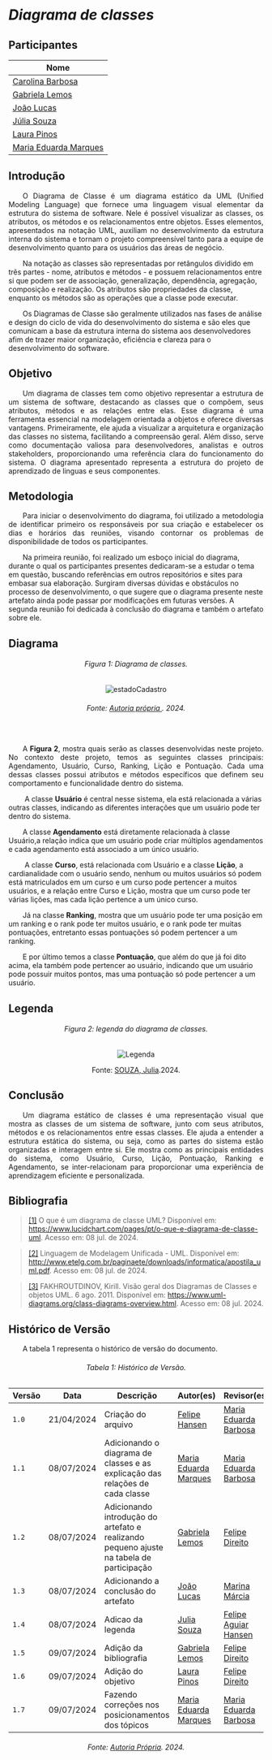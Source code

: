 # ***Diagrama de classes***

## Participantes

| Nome                    |
|-------------------------|
| [Carolina Barbosa](https://github.com/CarolinaBarb)           |
| [Gabriela Lemos](https://github.com/heylisten64)               |
| [João Lucas](https://github.com/Jlmsousa)                     |
| [Júlia Souza](https://github.com/JuliaSSouza)                 |
| [Laura Pinos](https://github.com/laurapinos)                  |   
| [Maria Eduarda Marques](https://github.com/EduardaSMarques)   |



## **Introdução**
<p align="justify">
&emsp;&emsp;O Diagrama de Classe é um diagrama estático da UML (Unified Modeling Language) que fornece uma linguagem visual elementar da estrutura do sistema de software. Nele é possível visualizar as classes, os atributos, os métodos e os relacionamentos entre objetos. Esses elementos, apresentados na notação UML, auxiliam no desenvolvimento da estrutura interna do sistema e tornam o projeto compreensível tanto para a equipe de desenvolvimento quanto para os usuários das áreas de negócio. 

&emsp;&emsp;Na notação as classes são representadas por retângulos dividido em três partes - nome, atributos e métodos - e possuem relacionamentos entre si que podem ser de associação, generalização, dependência, agregação, composição e realização. Os atributos são propriedades da classe, enquanto os métodos são as operações que a classe pode executar. 

&emsp;&emsp;Os Diagramas de Classe são geralmente utilizados nas fases de análise e design do ciclo de vida do desenvolvimento do sistema e são eles que comunicam a base da estrutura interna do sistema aos desenvolvedores afim de trazer maior organização, eficiência e clareza para o desenvolvimento do software.
</p>

## **Objetivo**
<p align="justify">
&emsp;&emsp;Um diagrama de classes tem como objetivo representar a estrutura de um sistema de software, destacando as classes que o compõem, seus atributos, métodos e as relações entre elas. Esse diagrama é uma ferramenta essencial na modelagem orientada a objetos e oferece diversas vantagens. Primeiramente, ele ajuda a visualizar a arquitetura e organização das classes no sistema, facilitando a compreensão geral. Além disso, serve como documentação valiosa para desenvolvedores, analistas e outros stakeholders, proporcionando uma referência clara do funcionamento do sistema.
  O diagrama apresentado representa a estrutura do projeto de aprendizado de linguas e seus componentes. 
</p>

## **Metodologia**
<p align="justify">
&emsp;&emsp;Para iniciar o desenvolvimento do diagrama, foi utilizado a metodologia de identificar primeiro os responsáveis por sua criação e estabelecer os dias e horários das reuniões, visando contornar os problemas de disponibilidade de todos os participantes. 

&emsp;&emsp;Na primeira reunião, foi realizado um esboço inicial do diagrama, durante o qual os participantes presentes dedicaram-se a estudar o tema em questão, buscando referências em outros repositórios e sites para embasar sua elaboração. Surgiram diversas dúvidas e obstáculos no processo de desenvolvimento, o que sugere que o diagrama presente neste artefato ainda pode passar por modificações em futuras versões. A segunda reunião foi dedicada à conclusão do diagrama e também o artefato sobre ele.



</p>

## **Diagrama**

<h6 align="center">Figura 1: Diagrama de classes.</h6>
<div align="center">

![estadoCadastro](../img/diag-classes.jpg)

</div>
<h6 align="center">Fonte: <a href="https://github.com/EduardaSMarqus">Autoria própria </a>. 2024.</h6>

<br>
<p align="justify">
&emsp;&emsp;A <b>Figura 2</b>, mostra quais serão as classes desenvolvidas neste projeto. No contexto deste projeto, temos as seguintes classes principais: Agendamento, Usuário, Curso, Ranking, Lição e Pontuação. Cada uma dessas classes possui atributos e métodos específicos que definem seu comportamento e funcionalidade dentro do sistema.

&emsp;&emsp; A classe <b>Usuário</b> é central nesse sistema, ela está relacionada a várias outras classes, indicando as diferentes interações que um usuário pode ter dentro do sistema.

&emsp;&emsp;A classe <b>Agendamento</b> está diretamente relacionada à classe Usuário,a relação indica que um usuário pode criar múltiplos agendamentos e cada agendamento está associado a um único usuário.

&emsp;&emsp; A classe <b>Curso</b>, está relacionada com Usuário e a classe <b>Lição</b>, a cardianalidade com o usuário sendo, nenhum ou muitos usuários só podem está matriculados em um curso e um curso pode pertencer a muitos usuários, e a relação entre Curso e Lição, mostra que um curso pode ter várias lições, mas cada lição pertence a um único curso.

&emsp;&emsp;Já na classe <b>Ranking</b>, mostra que um usuário pode ter uma posição em um ranking e o rank pode ter muitos usuário, e o rank pode ter muitas pontuações, entretanto essas pontuações só podem pertencer a um ranking.

&emsp;&emsp;E por último temos a classe <b>Pontuação</b>, que além do que já foi dito acima, ela também pode pertencer ao usuário, indicando que um usuário pode possuir muitos pontos, mas uma pontuação só pode pertencer a um usuário.




</p>


## **Legenda**

<h6 align="center">Figura 2: legenda do diagrama de classes.</h6>
<div align="center">

![Legenda](https://raw.githubusercontent.com/UnBArqDsw2024-1/2024.1_G6_My_LanguageLearning/main/docs/img/Legenda%20Diagrama.png)
  
</div>
<p align="center">
Fonte: <a href="https://github.com/JuliaSSouza">SOUZA, Julia</a>.2024. </p>

<!--
## **Links**
<p align="justify">
<a href="link de referência">nome a ser referenciado</a>
</p>
-->

## **Conclusão**
<p align="justify">
&emsp;&emsp;Um diagrama estático de classes é uma representação visual que mostra as classes de um sistema de software, junto com seus atributos, métodos e os relacionamentos entre essas classes. Ele ajuda a entender a estrutura estática do sistema, ou seja, como as partes do sistema estão organizadas e interagem entre si. Ele mostra como as principais entidades do sistema, como Usuário, Curso, Lição, Pontuação, Ranking e Agendamento, se inter-relacionam para proporcionar uma experiência de aprendizagem eficiente e personalizada.
</p>

## **Bibliografia**
> <a href="https://www.lucidchart.com/pages/pt/o-que-e-diagrama-de-classe-uml">[1]</a> O que é um diagrama de classe UML? Disponível em: https://www.lucidchart.com/pages/pt/o-que-e-diagrama-de-classe-uml. Acesso em: 08 jul. de 2024.

> <a href="http://www.etelg.com.br/paginaete/downloads/informatica/apostila_uml.pdf">[2]</a> Linguagem de Modelagem Unificada - UML. Disponível em: http://www.etelg.com.br/paginaete/downloads/informatica/apostila_uml.pdf. Acesso em: 08 jul. de 2024.

> <a href="https://www.uml-diagrams.org/class-diagrams-overview.html">[3]</a> FAKHROUTDINOV, Kirill. Visão geral dos Diagramas de Classes e objetos UML. 6 ago. 2011. Disponível em: https://www.uml-diagrams.org/class-diagrams-overview.html. Acesso em: 08 jul. 2024.

## **Histórico de Versão**
<p align="justify">
&emsp;&emsp;A tabela 1 representa o histórico de versão do documento.
</p>

<h6 align="center">Tabela 1: Histórico de Versão.</h6>
<div align="center">

| Versão | Data      | Descrição                                   | Autor(es) | Revisor(es) |
| ------ | --------- | ------------------------------------------- | --------- | ---------- |
| `1.0`  | 21/04/2024| Criação do arquivo  | [Felipe Hansen](https://github.com/FHansen98)    |    [Maria Eduarda Barbosa](https://github.com/Madu01)   |
| `1.1`  | 08/07/2024| Adicionando o diagrama de classes e as explicação das relações de cada classe | [Maria Eduarda Marques](https://github.com/EduardaSMarques)    |   [Maria Eduarda Barbosa](https://github.com/Madu01)  |
| `1.2`  | 08/07/2024| Adicionando introdução do artefato e realizando pequeno ajuste na tabela de participação | [Gabriela Lemos](https://github.com/heylisten64)    |  [Felipe Direito](https://github.com/FelipeDireito)   |
| `1.3`  | 08/07/2024| Adicionando a conclusão do artefato | [João Lucas](https://github.com/Jlmsousa)    |  [Marina Márcia](https://github.com/The-Boss-Nina)   |
| `1.4`  | 08/07/2024| Adicao da legenda | [Julia Souza](https://github.com/JuliaSSouza)              |         [Felipe Aguiar Hansen](https://github.com/fhansen98)   |
| `1.5`  | 09/07/2024| Adição da bibliografia | [Gabriela Lemos](https://github.com/heylisten64)    |  [Felipe Direito](https://github.com/FelipeDireito)   |
| `1.6`  | 09/07/2024| Adição do objetivo | [Laura Pinos](https://github.com/laurapinos)    |  [Felipe Direito](https://github.com/FelipeDireito)   |
| `1.7`  | 09/07/2024| Fazendo correções nos posicionamentos dos tópicos | [Maria Eduarda Marques](https://github.com/EduardaSMarques)   |   [Maria Eduarda Barbosa](https://github.com/Madu01)  |
</div>
<h6 align="center">Fonte: <a href="https://github.com/Mad01">Autoria Própria</a>. 2024.</h6>
